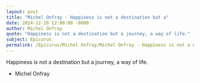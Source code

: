 ```yaml
---
layout: post
title: "Michel Onfray - Happiness is not a destination but a"
date: 2024-12-28 12:00:00 -0000
author: Michel Onfray
quote: "Happiness is not a destination but a journey, a way of life."
subject: Epicurus
permalink: /Epicurus/Michel Onfray/Michel Onfray - Happiness is not a destination but a
---
```


Happiness is not a destination but a journey, a way of life.

- Michel Onfray

